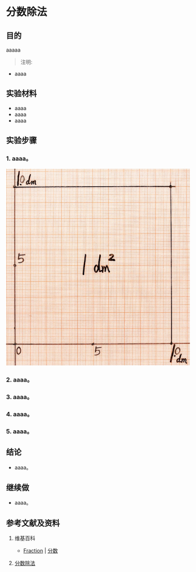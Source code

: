 # 分数除法

## 目的

aaaaa

> 注明:
>  
- aaaa


## 实验材料

- aaaa
- aaaa
- aaaa

## 实验步骤

### 1. aaaa。
![](/images/数系/可比数和不可比数/分数除法/1a1.jpg)

### 2. aaaa。

### 3. aaaa。

### 4. aaaa。

### 5. aaaa。

## 结论

- aaaa。

## 继续做

- aaaa。

## 参考文献及资料

1. 维基百科
	- [Fraction](https://en.wikipedia.org/wiki/Fraction) | [分数](https://zh.wikipedia.org/wiki/%E5%88%86%E6%95%B8) 

2. [分数除法](https://baike.baidu.com/item/%E5%88%86%E6%95%B0%E9%99%A4%E6%B3%95) 

